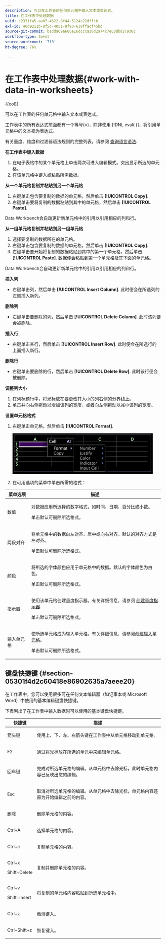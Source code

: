 ```yaml
---
description: 可以在工作表的任何单元格中输入文本或表达式。
title: 在工作表中处理数据
uuid: c2331fa5-aa07-4622-8f44-5124c22dffcb
exl-id: 40d9211b-8f5c-4051-8f93-638ffacf45bd
source-git-commit: b1dda69a606a16dccca30d2a74c7e63dbd27936c
workflow-type: tm+mt
source-wordcount: '710'
ht-degree: 76%

---
```


# 在工作表中处理数据{#work-with-data-in-worksheets}

{{eol}}

可以在工作表的任何单元格中输入文本或表达式。

工作表中的所有表达式前面都有一个等号(=)，除非使用 [!DNL eval( )]，将引用单元格中的文本视为表达式。

有关量度、维度和过滤器语法规则的完整列表，请参阅 [查询语言语法](../../../home/c-get-started/c-qry-lang-syntx/c-qry-lang-syntx.md#concept-15d1d3f5164a47d49468c5acb7299d9f).

**在工作表中键入数据**

1. 在电子表格中的某个单元格上单击两次可进入编辑模式。突出显示所选的单元格。
1. 在该单元格中键入或粘贴所需数据。

**从一个单元格复制并粘贴到另一个单元格**

1. 右键单击包含要复制的数据的单元格，然后单击 **[!UICONTROL Copy]**.
1. 右键单击要将复制的数据粘贴到其中的单元格，然后单击 **[!UICONTROL Paste]**.

Data Workbench会自动更新新单元格中的引用以引用相应的列和行。

**从一组单元格复制并粘贴到另一组单元格**

1. 选择要复制的数据所在的单元格。
1. 右键单击包含要复制的数据的单元格，然后单击 **[!UICONTROL Copy]**.
1. 右键单击要开始将复制的数据粘贴到其中的第一个单元格，然后单击 **[!UICONTROL Paste]**. 数据便会粘贴到第一个单元格及其下面的单元格。

Data Workbench会自动更新新单元格中的引用以引用相应的列和行。

**插入列**

* 右键单击列，然后单击 **[!UICONTROL Insert Column]**. 此时便会在所选列的左侧插入新列。

**删除列**

* 右键单击要删除的列，然后单击 **[!UICONTROL Delete Column]**. 此时该列便会被删除。

**插入行**

* 右键单击某行，然后单击 **[!UICONTROL Insert Row]**. 此时便会在所选行的上面插入新行。

**删除行**

* 右键单击要删除的行，然后单击 **[!UICONTROL Delete Row]**. 此时该行便会被删除。

**调整列大小**

1. 在列标题行中，将光标放在要更改其大小的列右侧的分界线上。
1. 单击并向右侧拖动以增加该列的宽度，或者向左侧拖动以减小该列的宽度。

**设置单元格格式**

1. 右键单击单元格，然后单击 **[!UICONTROL Format]**.

   ![](assets/mnu_Worksheet_Format.png)

1. 在可用选项的菜单中单击所需的格式：

<table id="table_5788E01E52CC44E7927A0D23760D9EDD"> 
 <thead> 
  <tr> 
   <th colname="col1" class="entry"> 菜单选项 </th> 
   <th colname="col2" class="entry"> 描述 </th> 
  </tr>
 </thead>
 <tbody> 
  <tr> 
   <td colname="col1"> <p>数值 </p> </td> 
   <td colname="col2"> <p>对数据应用所选择的数字格式，如时间、日期、百分比或小数。 </p> <p>单击<span class="uicontrol">默认</span>可删除所选格式。 </p> </td> 
  </tr> 
  <tr> 
   <td colname="col1"> <p>两段对齐 </p> </td> 
   <td colname="col2"> <p>将单元格中的数据向左对齐、居中或向右对齐。默认的对齐方式是左对齐。 </p> <p>单击<span class="uicontrol">默认</span>可删除所选格式。 </p> </td> 
  </tr> 
  <tr> 
   <td colname="col1"> <p>颜色 </p> </td> 
   <td colname="col2"> <p>将所选的字体颜色应用于单元格中的数据。默认的字体颜色为白色。 </p> <p>单击<span class="uicontrol">默认</span>可删除所选格式。 </p> </td> 
  </tr> 
  <tr> 
   <td colname="col1"> <p>指示器 </p> </td> 
   <td colname="col2"> <p>使用该单元格创建量度指示器。有关详细信息，请参阅 <a href="../../../home/c-get-started/c-analysis-vis/c-wksts/c-metric-ind.md#concept-f0e911b23b2c4e8da3e1ea7b9ae04183"> 创建量度指示器</a>. </p> <p>单击<span class="uicontrol">默认</span>可删除所选格式。 </p> </td> 
  </tr> 
  <tr> 
   <td colname="col1"> <p>输入单元格 </p> </td> 
   <td colname="col2"> <p>使所选单元格成为输入单元格。有关详细信息，请参阅<a href="../../../home/c-get-started/c-analysis-vis/c-wksts/c-input-cells.md#concept-08cd2c05a28a43dd9f7698b37e23e590">创建输入单元格</a>。 </p> <p>单击<span class="uicontrol">默认</span>可删除所选格式。 </p> </td> 
  </tr> 
 </tbody> 
</table>

## 键盘快捷键 {#section-05301f4d2c60418e86902635a7aeee20}

在工作表中，您可以使用很多可在任何文本编辑器（如记事本或 Microsoft Word）中使用的基本编辑键盘快捷键。

下表列出了在工作表中输入数据时可以使用的基本键盘快捷键。

<table id="table_8E6F73F253B3451CA1DE45EE4F4E69EF"> 
 <thead> 
  <tr> 
   <th colname="col1" class="entry"> 快捷键 </th> 
   <th colname="col2" class="entry"> 描述 </th> 
  </tr> 
 </thead>
 <tbody> 
  <tr> 
   <td colname="col1"> <p>箭头键 </p> </td> 
   <td colname="col2"> <p>使用上、下、左、右箭头键在工作表中从单元格移动到单元格。 </p> </td> 
  </tr> 
  <tr> 
   <td colname="col1"> <p>F2 </p> </td> 
   <td colname="col2"> <p>通过将光标放在所选的单元中来编辑单元格。 </p> </td> 
  </tr> 
  <tr> 
   <td colname="col1"> <p>回车键 </p> </td> 
   <td colname="col2"> <p>完成对所选单元格的编辑。从单元格中去除光标，此时单元格内容已反映出您的编辑。 </p> </td> 
  </tr> 
  <tr> 
   <td colname="col1"> <p>Esc </p> </td> 
   <td colname="col2"> <p>取消对所选单元格的编辑。从单元格中去除光标，单元格内容还原为开始编辑之前的内容。 </p> </td> 
  </tr> 
  <tr> 
   <td colname="col1"> <p>删除 </p> </td> 
   <td colname="col2"> <p>删除单元格的内容。 </p> </td> 
  </tr> 
  <tr> 
   <td colname="col1"> <p>Ctrl+A </p> </td> 
   <td colname="col2"> <p>选择单元格的内容。 </p> </td> 
  </tr> 
  <tr> 
   <td colname="col1"> <p>Ctrl+c </p> </td> 
   <td colname="col2"> <p>复制单元格的内容。 </p> </td> 
  </tr> 
  <tr> 
   <td colname="col1"> <p>Ctrl+x </p> <p>Shift+Delete </p> </td> 
   <td colname="col2"> <p>复制并删除单元格的内容。 </p> </td> 
  </tr> 
  <tr> 
   <td colname="col1"> <p>Ctrl+v </p> <p>Shift+Insert </p> </td> 
   <td colname="col2"> <p>将复制的单元格内容粘贴到所选单元格中。 </p> </td> 
  </tr> 
  <tr> 
   <td colname="col1"> <p>Ctrl+z </p> </td> 
   <td colname="col2"> <p>撤消键入。 </p> </td> 
  </tr> 
  <tr> 
   <td colname="col1"> <p>Ctrl+Shift+z </p> </td> 
   <td colname="col2"> <p>恢复键入。 </p> </td> 
  </tr> 
 </tbody> 
</table>

